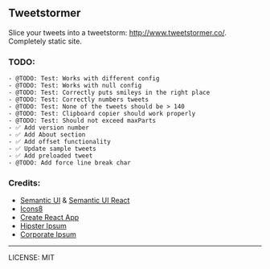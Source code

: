 ## Tweetstormer ##

Slice your tweets into a tweetstorm: http://www.tweetstormer.co/.
Completely static site.

### TODO:

```
- @TODO: Test: Works with different config
- @TODO: Test: Works with null config
- @TODO: Test: Correctly puts smileys in the right place
- @TODO: Test: Correctly numbers tweets
- @TODO: Test: None of the tweets should be > 140
- @TODO: Test: Clipboard copier should work properly
- @TODO: Test: Should not exceed maxParts
- ✅ Add version number
- ✅ Add About section
- ✅ Add offset functionality
- ✅ Update sample tweets
- ✅ Add preloaded tweet
- @TODO: Add force line break char
```

### Credits:
- [Semantic UI](http://semantic-ui.com/) & [Semantic UI React](https://github.com/TechnologyAdvice/stardust)
- [Icons8](https://icons8.com/)
- [Create React App](https://github.com/facebookincubator/create-react-app)
- [Hipster Ipsum](https://hipsum.co/)
- [Corporate Ipsum](http://www.cipsum.com/)

---

LICENSE: MIT
